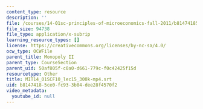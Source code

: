 ```yaml
---
content_type: resource
description: ''
file: /courses/14-01sc-principles-of-microeconomics-fall-2011/b81474185ce0fc933b04dee28f4570f2_MIT14_01SCF10_lec15_300k-mp4.srt
file_size: 94738
file_type: application/x-subrip
learning_resource_types: []
license: https://creativecommons.org/licenses/by-nc-sa/4.0/
ocw_type: OCWFile
parent_title: Monopoly II
parent_type: CourseSection
parent_uid: 50af805f-c0a0-d661-779c-f0c42425f15d
resourcetype: Other
title: MIT14_01SCF10_lec15_300k-mp4.srt
uid: b8147418-5ce0-fc93-3b04-dee28f4570f2
video_metadata:
  youtube_id: null
---
```

